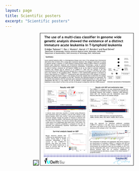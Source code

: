 ```yaml
---
layout: page
title: Scientific posters
excerpt: "Scientific posters"
---
```


<p align="center">
   <a href='./posters/Poster_2007_1.jpg'><img src='./posters/Poster_2007_1.jpg' width="300" border="1"/></a>
   <a href='./posters/Poster_2009_1.png'><img src='./posters/Poster_2009_1.png' width="300" border="1"/></a>
</p>

